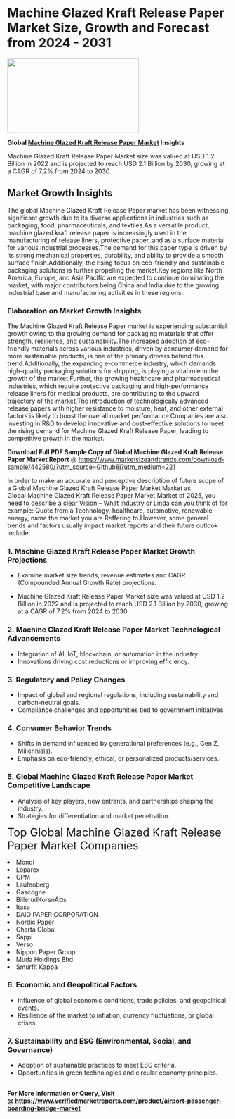 <H1>Machine Glazed Kraft Release Paper Market Size, Growth and Forecast from 2024 - 2031</H1><img class="aligncenter size-medium wp-image-584254" src="https://thirdeyenews.in/wp-content/uploads/2024/09/Global-Market-Research-300x168.jpeg" alt="" width="300" height="168" /><p><strong>Global&nbsp;<a href="https://www.marketsizeandtrends.com/download-sample/442580/?utm_source=Github8j?utm_medium=221">Machine Glazed Kraft Release Paper Market</a> Insights</strong></p><p>Machine Glazed Kraft Release Paper Market size was valued at USD 1.2 Billion in 2022 and is projected to reach USD 2.1 Billion by 2030, growing at a CAGR of 7.2% from 2024 to 2030.</p><p><h2>Market Growth Insights</h2> The global Machine Glazed Kraft Release Paper market has been witnessing significant growth due to its diverse applications in industries such as packaging, food, pharmaceuticals, and textiles.As a versatile product, machine glazed kraft release paper is increasingly used in the manufacturing of release liners, protective paper, and as a surface material for various industrial processes.The demand for this paper type is driven by its strong mechanical properties, durability, and ability to provide a smooth surface finish.Additionally, the rising focus on eco-friendly and sustainable packaging solutions is further propelling the market.Key regions like North America, Europe, and Asia Pacific are expected to continue dominating the market, with major contributors being China and India due to the growing industrial base and manufacturing activities in these regions. <h3>Elaboration on Market Growth Insights</h3> The Machine Glazed Kraft Release Paper market is experiencing substantial growth owing to the growing demand for packaging materials that offer strength, resilience, and sustainability.The increased adoption of eco-friendly materials across various industries, driven by consumer demand for more sustainable products, is one of the primary drivers behind this trend.Additionally, the expanding e-commerce industry, which demands high-quality packaging solutions for shipping, is playing a vital role in the growth of the market.Further, the growing healthcare and pharmaceutical industries, which require protective packaging and high-performance release liners for medical products, are contributing to the upward trajectory of the market.The introduction of technologically advanced release papers with higher resistance to moisture, heat, and other external factors is likely to boost the overall market performance.Companies are also investing in R&D to develop innovative and cost-effective solutions to meet the rising demand for Machine Glazed Kraft Release Paper, leading to competitive growth in the market.</p><p><span class=""><strong>Download Full PDF Sample Copy of Global Machine Glazed Kraft Release Paper Market Report</strong> @ <a href="https://www.marketsizeandtrends.com/download-sample/442580/?utm_source=Github8j?utm_medium=221" target="_blank">https://www.marketsizeandtrends.com/download-sample/442580/?utm_source=Github8j?utm_medium=221</a></span></p><p>In order to make an accurate and perceptive description of future scope of a Global&nbsp;Machine Glazed Kraft Release Paper Market Market as Global&nbsp;Machine Glazed Kraft Release Paper Market Market of 2025, you need to describe a clear Vision &ndash; What Industry or Linda can you think of for example: Quote from a Technology, healthcare, automotive, renewable energy, name the market you are Reffering to.However, some general trends and factors usually impact market reports and their future outlook include:</p><h3>1.&nbsp;<strong>Machine Glazed Kraft Release Paper Market Growth Projections</strong></h3><ul><li>Examine market size trends, revenue estimates and CAGR (Compounded Annual Growth Rate) projections.</li><li><p>Machine Glazed Kraft Release Paper Market size was valued at USD 1.2 Billion in 2022 and is projected to reach USD 2.1 Billion by 2030, growing at a CAGR of 7.2% from 2024 to 2030.</p></li></ul><h3>2.&nbsp;<strong>Machine Glazed Kraft Release Paper Market Technological Advancements</strong></h3><ul><li>Integration of AI, IoT, blockchain, or automation in the industry.</li><li>Innovations driving cost reductions or improving efficiency.</li></ul><h3>3.&nbsp;<strong>Regulatory and Policy Changes</strong></h3><ul><li>Impact of global and regional regulations, including sustainability and carbon-neutral goals.</li><li>Compliance challenges and opportunities tied to government initiatives.</li></ul><h3>4.&nbsp;<strong>Consumer Behavior Trends</strong></h3><ul><li>Shifts in demand influenced by generational preferences (e.g., Gen Z, Millennials).</li><li>Emphasis on eco-friendly, ethical, or personalized products/services.</li></ul><h3>5.&nbsp;<strong>Global Machine Glazed Kraft Release Paper Market Competitive Landscape</strong></h3><ul><li>Analysis of key players, new entrants, and partnerships shaping the industry.</li><li>Strategies for differentiation and market penetration.</li></ul><p data-pm-slice="1 1 []"><span style="color: inherit; font-family: inherit; font-size: 25px;">Top Global Machine Glazed Kraft Release Paper Market Companies</span></p><div class="" data-test-id=""><p><li>Mondi</li><li> Loparex</li><li> UPM</li><li> Laufenberg</li><li> Gascogne</li><li> BillerudKorsnÃ¤s</li><li> Itasa</li><li> DAIO PAPER CORPORATION</li><li> Nordic Paper</li><li> Charta Global</li><li> Sappi</li><li> Verso</li><li> Nippon Paper Group</li><li> Muda Holdings Bhd</li><li> Smurfit Kappa</li></p></div><h3>6.&nbsp;<strong>Economic and Geopolitical Factors</strong></h3><ul><li>Influence of global economic conditions, trade policies, and geopolitical events.</li><li>Resilience of the market to inflation, currency fluctuations, or global crises.</li></ul><h3>7.&nbsp;<strong>Sustainability and ESG (Environmental, Social, and Governance)</strong></h3><ul><li>Adoption of sustainable practices to meet ESG criteria.</li><li>Opportunities in green technologies and circular economy principles.</li></ul><h2><strong style="font-size: 14px;">For More Information or Query, Visit @&nbsp;</strong><a style="background-color: #ffffff; font-size: 14px;" href="https://www.marketsizeandtrends.com/report/machine-glazed-kraft-release-paper-market/" target="_blank">https://www.verifiedmarketreports.com/product/airport-passenger-boarding-bridge-market</a></h2>